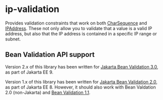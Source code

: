 # ip-validation

Provides validation constraints that work on both [CharSequence](https://docs.oracle.com/javase/8/docs/api/java/lang/CharSequence.html) and [IPAddress](https://robtimus.github.io/ip-utils/apidocs/com/github/robtimus/net/ip/IPAddress.html). These not only allow you to validate that a value is a valid IP address, but also that the IP address is contained in a specific IP range or subnet.

## Bean Validation API support

Version 2.x of this library has been written for [Jakarta Bean Validation 3.0](https://beanvalidation.org/3.0/), as part of Jakarta EE 9.

Version 1.x of this library has been written for [Jakarta Bean Validation 2.0](https://beanvalidation.org/2.0/), as part of Jakarta EE 8. However, it should also work with Bean Valdation 2.0 (non-Jakarta) and [Bean Validation 1.1](https://beanvalidation.org/1.1/).
